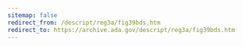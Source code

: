 ```yaml
---
sitemap: false 
redirect_from: /descript/reg3a/fig39bds.htm 
redirect_to: https://archive.ada.gov/descript/reg3a/fig39bds.htm 
---
```

